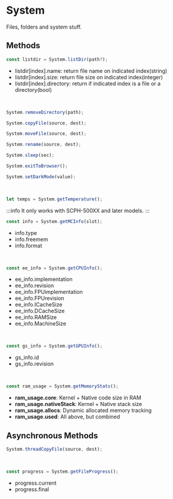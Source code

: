 # System

Files, folders and system stuff.

## Methods

```js
const listdir = System.listDir(path?);
```

- listdir[index].name: return file name on indicated index(string)  
- listdir[index].size: return file size on indicated index(integer)  
- listdir[index].directory: return if indicated index is a file or a directory(bool)  

<br />

```js
System.removeDirectory(path);
```

```js
System.copyFile(source, dest);
```

```js
System.moveFile(source, dest);
```

```js
System.rename(source, dest);
```

```js
System.sleep(sec);
```

```js
System.exitToBrowser();
```

```js
System.setDarkMode(value);
```

<br />


```js
let temps = System.getTemperature();
```

:::info
It only works with SCPH-500XX and later models.
:::
<br />

```js 
const info = System.getMCInfo(slot);
```

- info.type
- info.freemem
- info.format

<br />

  
```js
const ee_info = System.getCPUInfo();
```

- ee_info.implementation
- ee_info.revision
- ee_info.FPUimplementation
- ee_info.FPUrevision
- ee_info.ICacheSize
- ee_info.DCacheSize
- ee_info.RAMSize
- ee_info.MachineSize

<br />

```js
const gs_info = System.getGPUInfo();
```

- gs_info.id
- gs_info.revision

<br />

  
```js
const ram_usage = System.getMemoryStats();
```

- **ram_usage.core**: Kernel + Native code size in RAM
- **ram_usage.nativeStack**: Kernel + Native stack size
- **ram_usage.allocs**: Dynamic allocated memory tracking
- **ram_usage.used**: All above, but combined
  
## Asynchronous Methods

```js
System.threadCopyFile(source, dest);
```

<br />


```js
const progress = System.getFileProgress();
```

- progress.current
- progress.final